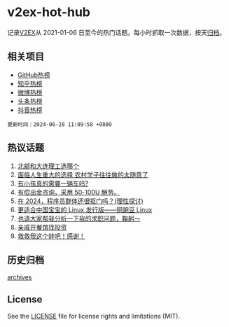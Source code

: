 # v2ex-hot-hub

 记录[V2EX](https://www.v2ex.com/)从 2021-01-06 日至今的热门话题。每小时抓取一次数据，按天[归档](archives)。
 
 ## 相关项目

- [GitHub热榜](https://github.com/lonnyzhang423/github-hot-hub)
- [知乎热榜](https://github.com/lonnyzhang423/zhihu-hot-hub)
- [微博热榜](https://github.com/lonnyzhang423/weibo-hot-hub)
- [头条热榜](https://github.com/lonnyzhang423/toutiao-hot-hub)
- [抖音热榜](https://github.com/lonnyzhang423/douyin-hot-hub)


 `更新时间：2024-06-28 11:09:58 +0800`

## 热议话题

1. [北邮和大连理工选哪个](https://www.v2ex.com/t/1053050)
1. [面临人生重大的选择 农村学子往往做的太随意了](https://www.v2ex.com/t/1053075)
1. [有小孩真的需要一辆车吗?](https://www.v2ex.com/t/1053120)
1. [有偿出金咨询，采用 50-100U 酬劳。](https://www.v2ex.com/t/1053097)
1. [在 2024，程序员群体还很抠门吗？(理性探讨)](https://www.v2ex.com/t/1053268)
1. [更适合中国宝宝的 Linux 发行版——铜豌豆 Linux](https://www.v2ex.com/t/1053096)
1. [也请大家帮我分析一下我的求职问题，鞠躬～](https://www.v2ex.com/t/1053208)
1. [亲戚开餐馆找投资](https://www.v2ex.com/t/1053049)
1. [救救我这个娃吧！感谢！](https://www.v2ex.com/t/1053185)

## 历史归档

[archives](archives)

## License

See the [LICENSE](LICENSE) file for license rights and limitations (MIT).
